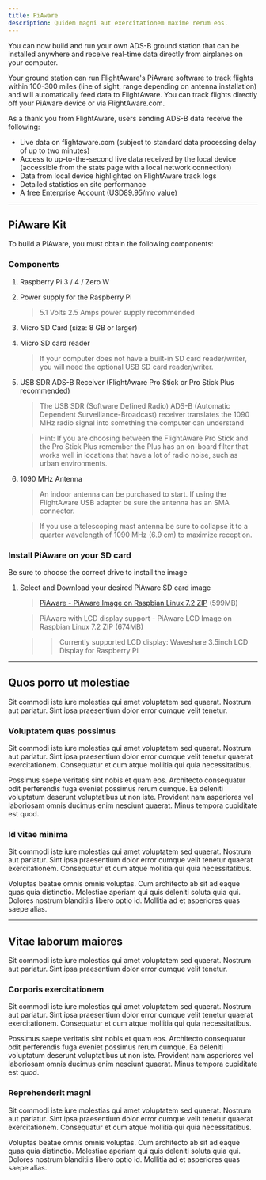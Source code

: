 ```yaml
---
title: PiAware
description: Quidem magni aut exercitationem maxime rerum eos.
---
```


You can now build and run your own ADS-B ground station that can be installed anywhere and receive real-time data directly from airplanes on your computer.

Your ground station can run FlightAware's PiAware software to track flights within 100-300 miles (line of sight, range depending on antenna installation) and will automatically feed data to FlightAware. You can track flights directly off your PiAware device or via FlightAware.com.

As a thank you from FlightAware, users sending ADS-B data receive the following:

- Live data on flightaware.com (subject to standard data processing delay of up to two minutes)
- Access to up-to-the-second live data received by the local device (accessible from the stats page with a local network connection)
- Data from local device highlighted on FlightAware track logs
- Detailed statistics on site performance
- A free Enterprise Account (USD89.95/mo value)

---

## PiAware Kit

To build a PiAware, you must obtain the following components:

### Components

1. Raspberry Pi 3 / 4 / Zero W
2. Power supply for the Raspberry Pi
   > 5.1 Volts 2.5 Amps power supply recommended
3. Micro SD Card (size: 8 GB or larger)
4. Micro SD card reader
   > If your computer does not have a built-in SD card reader/writer, you will need the optional USB SD card reader/writer.
5. USB SDR ADS-B Receiver (FlightAware Pro Stick or Pro Stick Plus recommended)

   > The USB SDR (Software Defined Radio) ADS-B (Automatic Dependent Surveillance-Broadcast) receiver translates the 1090 MHz radio signal into something the computer can understand

   > Hint: If you are choosing between the FlightAware Pro Stick and the Pro Stick Plus remember the Plus has an on-board filter that works well in locations that have a lot of radio noise, such as urban environments.

6. 1090 MHz Antenna

   > An indoor antenna can be purchased to start. If using the FlightAware USB adapter be sure the antenna has an SMA connector.

   > If you use a telescoping mast antenna be sure to collapse it to a quarter wavelength of 1090 MHz (6.9 cm) to maximize reception.

### Install PiAware on your SD card

Be sure to choose the correct drive to install the image

1. Select and Download your desired PiAware SD card image

   > [PiAware - PiAware Image on Raspbian Linux 7.2 ZIP](https://piaware.flightcdn.com/piaware-sd-card-7.2.img.zip) (599MB)

   > PiAware with LCD display support - PiAware LCD Image on Raspbian Linux 7.2 ZIP (674MB)

   > > Currently supported LCD display: Waveshare 3.5inch LCD Display for Raspberry Pi

---

## Quos porro ut molestiae

Sit commodi iste iure molestias qui amet voluptatem sed quaerat. Nostrum aut pariatur. Sint ipsa praesentium dolor error cumque velit tenetur.

### Voluptatem quas possimus

Sit commodi iste iure molestias qui amet voluptatem sed quaerat. Nostrum aut pariatur. Sint ipsa praesentium dolor error cumque velit tenetur quaerat exercitationem. Consequatur et cum atque mollitia qui quia necessitatibus.

Possimus saepe veritatis sint nobis et quam eos. Architecto consequatur odit perferendis fuga eveniet possimus rerum cumque. Ea deleniti voluptatum deserunt voluptatibus ut non iste. Provident nam asperiores vel laboriosam omnis ducimus enim nesciunt quaerat. Minus tempora cupiditate est quod.

### Id vitae minima

Sit commodi iste iure molestias qui amet voluptatem sed quaerat. Nostrum aut pariatur. Sint ipsa praesentium dolor error cumque velit tenetur quaerat exercitationem. Consequatur et cum atque mollitia qui quia necessitatibus.

Voluptas beatae omnis omnis voluptas. Cum architecto ab sit ad eaque quas quia distinctio. Molestiae aperiam qui quis deleniti soluta quia qui. Dolores nostrum blanditiis libero optio id. Mollitia ad et asperiores quas saepe alias.

---

## Vitae laborum maiores

Sit commodi iste iure molestias qui amet voluptatem sed quaerat. Nostrum aut pariatur. Sint ipsa praesentium dolor error cumque velit tenetur.

### Corporis exercitationem

Sit commodi iste iure molestias qui amet voluptatem sed quaerat. Nostrum aut pariatur. Sint ipsa praesentium dolor error cumque velit tenetur quaerat exercitationem. Consequatur et cum atque mollitia qui quia necessitatibus.

Possimus saepe veritatis sint nobis et quam eos. Architecto consequatur odit perferendis fuga eveniet possimus rerum cumque. Ea deleniti voluptatum deserunt voluptatibus ut non iste. Provident nam asperiores vel laboriosam omnis ducimus enim nesciunt quaerat. Minus tempora cupiditate est quod.

### Reprehenderit magni

Sit commodi iste iure molestias qui amet voluptatem sed quaerat. Nostrum aut pariatur. Sint ipsa praesentium dolor error cumque velit tenetur quaerat exercitationem. Consequatur et cum atque mollitia qui quia necessitatibus.

Voluptas beatae omnis omnis voluptas. Cum architecto ab sit ad eaque quas quia distinctio. Molestiae aperiam qui quis deleniti soluta quia qui. Dolores nostrum blanditiis libero optio id. Mollitia ad et asperiores quas saepe alias.
